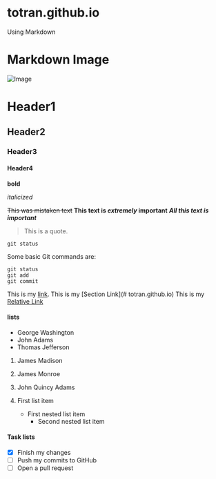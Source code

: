 # totran.github.io
Using Markdown

# Markdown Image
![Image](https://upload.wikimedia.org/wikipedia/commons/thumb/4/48/Markdown-mark.svg/1200px-Markdown-mark.svg.png)

# Header1
## Header2
### Header3
#### Header4

**bold**

*italicized*

~~This was mistaken text~~
**This text is _extremely_ important**
***All this text is important***

> This is a quote.

`git status`

Some basic Git commands are:
```
git status
git add
git commit
```

This is my [link](https://github.com/tommytran-8/totran.github.io.git).
This is my [Section Link](# totran.github.io)
This is my [Relative Link](./README.md)

#### lists
- George Washington
- John Adams
- Thomas Jefferson

1. James Madison
2. James Monroe
3. John Quincy Adams

1. First list item
   - First nested list item
     - Second nested list item

#### Task lists
- [x] Finish my changes
- [ ] Push my commits to GitHub
- [ ] Open a pull request
